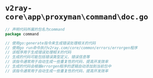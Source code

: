 # `v2ray-core\app\proxyman\command\doc.go`

```go
// 声明代码所属的包名为command
package command

// 使用go:generate指令来生成错误处理相关的代码
// 使用go run命令执行v2ray.com/core/common/errors/errorgen程序
// 该程序用于生成错误处理相关的代码
// 生成的代码可能包括错误类型定义、错误信息等
// 该指令通常用于自动生成一些重复性的代码，提高开发效率
// 生成的代码会根据errorgen程序的逻辑自动添加到当前包中
// 该指令通常用于自动生成一些重复性的代码，提高开发效率
```